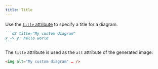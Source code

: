 ```yaml
---
title: Title
---
```


Use the [`title` attribute](/attributes/#title) to specify a title for a diagram.

````md title="src/content/docs/example.md"
```d2 title="My custom diagram"
x -> y: hello world
```
````

The `title` attribute is used as the `alt` attribute of the generated image:

```html '"My custom diagram"'
<img alt="My custom diagram" … />
```

